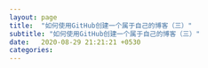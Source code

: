 ```yaml
---
layout: page
title:  "如何使用GitHub创建一个属于自己的博客（三）"
subtitle: "如何使用GitHub创建一个属于自己的博客（三）"
date:   2020-08-29 21:21:21 +0530
categories: 
---
```


#